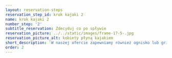 ```yaml
---
layout: reservation-steps
reservation_step_id: krok kajaki 2
name: krok kajaki 2
number_step: '2'
subtitle_reservation: Zdecyduj co po spływie
reservation_picture: ../../static/images/frame-17-5-.jpg
reservation_picture_alt: kobiety płyną kajakiem
short_description: 'W naszej ofercie zapewniamy również ognisko lub grill a także pole namiotowe.'
order: 2
---
```

